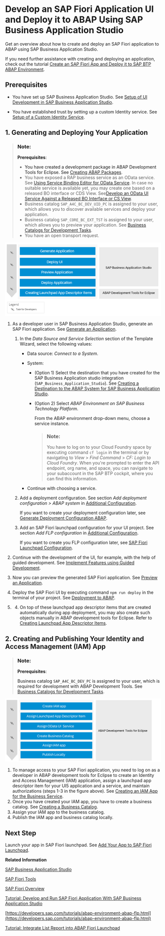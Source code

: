 <!-- loioeaaeba48e5e04949855f2763477cd557 -->

# Develop an SAP Fiori Application UI and Deploy it to ABAP Using SAP Business Application Studio 

Get an overview about how to create and deploy an SAP Fiori application to ABAP using SAP Business Application Studio.



If you need further assistance with creating and deploying an application, check out the tutorial [Create an SAP Fiori App and Deploy it to SAP BTP ABAP Environment](https://developers.sap.com/tutorials/abap-environment-deploy-cf-production.html).



<a name="loioeaaeba48e5e04949855f2763477cd557__section_mlb_hzb_z4b"/>

## Prerequisites

-   You have set up SAP Business Application Studio. See [Setup of UI Development in SAP Business Application Studio](https://help.sap.com/docs/btp/sap-business-technology-platform/setup-of-ui-development-in-sap-business-application-studio-optional?version=Cloud).

-   You have established trust by setting up a custom Identity service. See [Setup of a Custom Identity Service](https://help.sap.com/docs/btp/sap-business-technology-platform/setup-of-custom-identity-service?version=Cloud).



<a name="loioeaaeba48e5e04949855f2763477cd557__section_dvd_t3k_hmb"/>

## 1. Generating and Deploying Your Application

> ### Note:  
> **Prerequisites**:
> 
> -   You have created a development package in ABAP Development Tools for Eclipse. See [Creating ABAP Packages](https://help.sap.com/docs/btp/sap-abap-development-user-guide/creating-abap-packages?version=Cloud).
> -   You have exposed a RAP business service as an OData service. See [Using Service Binding Editor for OData Service](https://help.sap.com/docs/abap-cloud/abap-cds-tools-user-guide/using-service-binding-editor-for-odata-v4-service?version=sap_btp). In case no suitable service is available yet, you may create one based on a released BO interface or CDS View. See[Develop an OData UI Service Against a Released BO Interface or CS View](https://help.sap.com/docs/btp/sap-business-technology-platform-internal/develop-odata-ui-service-against-released-bo-interface-or-cds-view?version=Cloud).
> -   Business catalog `SAP_A4C_BC_DEV_UID_PC` is assigned to your user, which allows you to discover available services and deploy your application.
> -   Business catalog `SAP_CORE_BC_EXT_TST` is assigned to your user, which allows you to preview your application. See [Business Catalogs for Development Tasks](https://help.sap.com/docs/sap-btp-abap-environment/abap-environment/business-catalogs-for-development-tasks?version=Cloud).
> -   You have an open transport request.

![](images/bild1SAP_BAS_UI_Dev_b3af0ae.png)

1.  As a developer user in SAP Business Application Studio, generate an SAP Fiori application. See [Generate an Application](https://help.sap.com/viewer/17d50220bcd848aa854c9c182d65b699/Latest/en-US/db44d45051794d778f1dd50def0fa267.html).
    1.  In the *Data Source and Service Selection* section of the Template Wizard, select the following values:

        -   Data source: *Connect to a System*.
        -   System:
            -   \(Option 1\) Select the destination that you have created for the SAP Business Application studio integration \(`SAP_Business_Application_Studio`\). See [Creating a Destination to the ABAP System for SAP Business Application Studio](https://help.sap.com/docs/btp/sap-business-technology-platform/creating-destination-to-abap-system-for-sap-business-application-studio?version=Cloud).
            -   \(Option 2\) Select *ABAP Environment on SAP Business Technology Platform*.

                From the ABAP environment drop-down menu, choose a service instance.

                > ### Note:  
                > You have to log on to your Cloud Foundry space by executing command `cf login` in the terminal or by navigating to *View* \> *Find Command* \> *CF: Login to Cloud Foundry*. When you're prompted to enter the API endpoint, org name, and space, you can navigate to your subaccount in the SAP BTP cockpit, where you can find this information.


        -   Continue with choosing a service.

    2.  Add a deployment configuration. See section *Add deployment configuration \> ABAP system* in [Additional Configuration](https://help.sap.com/viewer/17d50220bcd848aa854c9c182d65b699/Latest/en-US/9bea64e63b824261932d90037ce3c5ae.html).

        If you want to create your deployment configuration later, see [Generate Deployment Configuration ABAP](https://help.sap.com/viewer/17d50220bcd848aa854c9c182d65b699/Latest/en-US/c06b9cbb3f3641aabfe3a5d199e855a0.html).

    3.  Add an SAP Fiori launchpad configuration for your UI project. See section *Add FLP configuration* in [Additional Configuration](https://help.sap.com/viewer/17d50220bcd848aa854c9c182d65b699/Latest/en-US/9bea64e63b824261932d90037ce3c5ae.html).

        If you want to create you FLP configuration later, see [SAP Fiori Launchpad Configuration](https://help.sap.com/viewer/17d50220bcd848aa854c9c182d65b699/Latest/en-US/bc3cb890dbb84d51ae80394821ce4990.html).


2.  Continue with the development of the UI, for example, with the help of guided development. See [Implement Features using Guided Development](https://help.sap.com/viewer/17d50220bcd848aa854c9c182d65b699/Latest/en-US/0c9e518ecf704b2f80a2bed0eaca60ae.html).
3.  Now you can preview the generated SAP Fiori application. See [Preview an Application](https://help.sap.com/viewer/17d50220bcd848aa854c9c182d65b699/Latest/en-US/b962685bdf9246f6bced1d1cc1d9ba1c.html).
4.  Deploy the SAP Fiori UI by executing command `npm run deploy` in the terminal of your project. See [Deployment to ABAP](https://help.sap.com/docs/SAP_FIORI_tools/17d50220bcd848aa854c9c182d65b699/607014e278d941fda4440f92f4a324a6.html#deployment-to-abap).
5.  4. On top of these launchpad app descriptor items that are created automatically during app deployment, you may also create such objects manually in ABAP development tools for Eclipse. Refer to [Creating Launchpad App Descriptor Items](https://help.sap.com/docs/abap-cloud/abap-development-tools-user-guide/creating-launchpad-app-descriptor-items).




<a name="loioeaaeba48e5e04949855f2763477cd557__section_ggf_mjk_hmb"/>

## 2. Creating and Publishing Your Identity and Access Management \(IAM\) App

> ### Note:  
> **Prerequisites**:
> 
> Business catalog `SAP_A4C_BC_DEV_PC` is assigned to your user, which is required for development with ABAP Development Tools. See [Business Catalogs for Development Tasks](../50-administration-and-ops/business-catalogs-for-development-tasks-a9f4278.md).

![](images/DevelopSAPFioriPic1_19a2ef5.png)

1.  To manage access to your SAP Fiori application, you need to log on as a developer in ABAP development tools for Eclipse to create an Identity and Access Management \(IAM\) application, assign a launchpad app descriptor item for your UI5 application and a service, and maintain authorizations \(steps 1-3 in the figure above\). See [Creating an IAM App for the Business Service](https://help.sap.com/docs/btp/sap-business-technology-platform/creating-iam-app-for-business-service?version=Cloud).
2.  Once you have created your IAM app, you have to create a business catalog. See [Creating a Business Catalog](https://help.sap.com/docs/btp/sap-business-technology-platform/iam-creating-business-catalog?version=Cloud).
3.  Assign your IAM app to the business catalog.
4.  Publish the IAM app and business catalog locally.



<a name="loioeaaeba48e5e04949855f2763477cd557__section_yhp_d4g_dqb"/>

## Next Step

Launch your app in SAP Fiori launchpad. See [Add Your App to SAP Fiori Launchpad](https://help.sap.com/docs/btp/sap-business-technology-platform/add-your-app-to-sap-fiori-launchpad?version=Cloud).

**Related Information**  


[SAP Business Application Studio](https://help.sap.com/docs/bas)

[SAP Fiori Tools](https://help.sap.com/viewer/product/SAP_FIORI_tools/Latest/en-US)

[SAP Fiori Overview](https://help.sap.com/viewer/product/SAP_FIORI_OVERVIEW/5_OVERVIEW/en-US?task=discover_task)

[Tutorial: Develop and Run SAP Fiori Application With SAP Business Application Studio](https://developers.sap.com/tutorials/abap-environment-deploy-cf-production.html)

[https://developers.sap.com/tutorials/abap-environment-abap-flp.html](https://developers.sap.com/tutorials/abap-environment-abap-flp.html)

[Tutorial: Integrate List Report into ABAP Fiori Launchpad](https://developers.sap.com/tutorials/abap-environment-integrate-app-into-flp.html)

